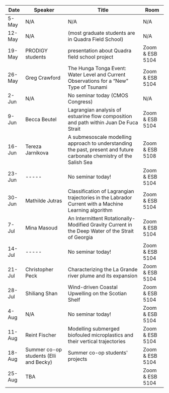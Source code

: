 Date  |  Speaker                                            |  Title                                                                                                |  Room
---------|-----------------------------------------------------|---------------------------------------------------------------------------------------------------------------------|------
5-May    | N/A                                           |       N/A                                                      |  N/A
12-May   | N/A                                           |  (most graduate students are in Quadra Field School)           |  N/A
19-May   | PRODIGY students                              |  presentation about Quadra field school project                |  Zoom & ESB 5104
26-May   | Greg Crawford                                 |  The Hunga Tonga Event:  Water Level and Current Observations for a “New” Type of Tsunami   |  Zoom & ESB 5104
2-Jun    | N/A                                           |  No seminar today (CMOS Congress)                              |  N/A 
9-Jun    | Becca Beutel                                  |  Lagrangian analysis of estuarine flow composition and path within Juan De Fuca Strait      |  Zoom & ESB 5104
16-Jun   | Tereza Jarnikova                              |  A submesoscale modelling approach to understanding the past, present and future carbonate chemistry of the Salish Sea    |  Zoom & ESB 5108
23-Jun   |  -----                                        |  No seminar today!                                             |  Zoom & ESB 5104
30-Jun   | Mathilde Jutras                               |  Classification of Lagrangian trajectories in the Labrador Current with a Machine Learning algorithm   |  Zoom & ESB 5104
7-Jul    | Mina Masoud                                   |  An Intermittent Rotationally-Modified Gravity Current in the Deep Water of the Strait of Georgia     |  Zoom & ESB 5104
14-Jul   | -----                                         |  No seminar today!                                             |  Zoom & ESB 5104
21-Jul   | Christopher Peck                              |  Characterizing the La Grande river plume and its expansion    |  Zoom & ESB 5104
28-Jul   | Shiliang Shan                                 |  Wind-driven Coastal Upwelling on the Scotian Shelf            |  Zoom & ESB 5104
4-Aug    | N/A                                           |  No seminar today!                                             |  Zoom & ESB 5104
11-Aug   | Reint Fischer                                 |  Modelling submerged biofouled microplastics and their vertical trajectories  |  Zoom & ESB 5104
18-Aug   | Summer co-op students (Elli and Becky)        |  Summer co-op students' projects                               |  Zoom & ESB 5104
25-Aug   | TBA                                           |                                                                |  Zoom & ESB 5104

